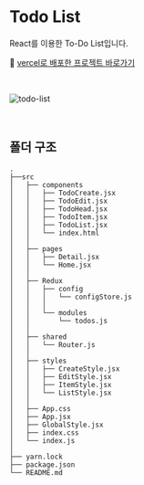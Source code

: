 # Todo List

React를 이용한 To-Do List입니다.

🔗 <a href="https://todo-list-soolovepat.vercel.app" target="https://todo-list-soolovepat.vercel.app" target="_blank">vercel로 배포한 프로젝트 바로가기</a>

<br/>

![todo-list](https://github.com/soolovepat/Todo-List/assets/86649284/6392e8cb-3cda-4610-a4be-f46a2392ba57)

<br/>

## 폴더 구조

```shell
.
├──src
│   ├── components
│   │   ├── TodoCreate.jsx
│   │   ├── TodoEdit.jsx
│   │   ├── TodoHead.jsx
│   │   ├── TodoItem.jsx
│   │   ├── TodoList.jsx
│   │   └── index.html
│   │
│   ├── pages
│   │   ├── Detail.jsx
│   │   └── Home.jsx
│   │
│   ├── Redux
│   │   ├── config
│   │   │   └── configStore.js
│   │   │
│   │   └── modules
│   │       └── todos.js
│   │
│   ├── shared
│   │   └── Router.js
│   │
│   ├── styles
│   │   ├── CreateStyle.jsx
│   │   ├── EditStyle.jsx
│   │   ├── ItemStyle.jsx
│   │   └── ListStyle.jsx
│   │
│   ├── App.css
│   ├── App.jsx
│   ├── GlobalStyle.jsx
│   ├── index.css
│   └── index.js
│
├── yarn.lock
├── package.json
└── README.md
```
